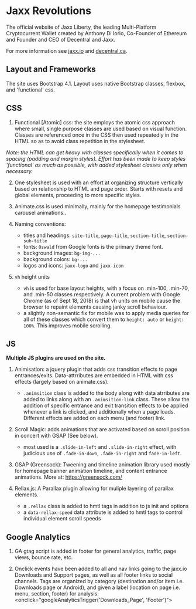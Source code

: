 # **Jaxx Revolutions**

The official website of Jaxx Liberty, the leading Multi-Platform Cryptocurrent Wallet created by Anthony Di Iorio, Co-Founder of Ethereum and Founder and CEO of Decentral and Jaxx.

For more information see [jaxx.io](https://jaxx.io) and [decentral.ca](https://decentral.ca).

## **Layout and Frameworks**

The site uses Bootstrap 4.1. Layout uses native Bootstrap classes, flexbox, and 'functional' css.

## **CSS**

1. Functional [Atomic] css: the site employs the atomic css approach where small, single purpose classes are used based on visual function. Classes are referenced once in the CSS then used repeatedly in the HTML so as to avoid class repetition in the stylesheet.

*Note: the HTML can get heavy with classes specifically when it comes to spacing (padding and margin styles). Effort has been made to keep styles 'functional' as much as possible, with added stylesheet classes only when necessary.*

2. One stylesheet is used with an effort at organizing structure vertically based on relationship to HTML and page order. Starts with resets and global elements, proceeding to more specific styles.

3. Animate.css is used minimally, mainly for the homepage testimonials carousel animations..

4. Naming conventions: 

    - titles and headings: `site-title`, `page-title`, `section-title`, `section-sub-title`
    - fonts: `Oswald` from Google fonts is the primary theme font.
    - background images: `bg-img-...`
    - background colors: `bg-...`
    - logos and icons: `jaxx-logo` and `jaxx-icon`

5. `vh` height units
    - `vh` is used for base layout heights, with a focus on .min-100, .min-70, and .min-50 classes respectively. A current problem with Google Chrome (as of Sept 18, 2018) is that vh units on mobile cause the browser to repaint elements causing janky scroll behaviour.
    - a slightly non-semantic fix for mobile was to apply media queries for all of these classes which convert them to `height: auto` or `height: 100%`. This improves mobile scrolling.

## **JS**

**Multiple JS plugins are used on the site.**

1. Animisation: a jquery plugin that adds css transition effects to page entrances/exits. Data-attrributes are embedded in HTML with css effects (largely based on animate.css).
    - `.animsition` class is added to the body along with data atrributes are added to <a> links along with an `.animsition-link` class. These allow the addition of specific entrance and exit transition effects to be applied whenever a link is clicked, and additionally when a page loads. Different effects are added on each menu (and footer) link.

2. Scroll Magic: adds animations that are activated based on scroll position in concert with GSAP (See below). 
    - most used is a `.slide-in-left` and `.slide-in-right` effect, with judicious use of `.fade-in-down`, `.fade-in-right` and `fade-in-left`.

3. GSAP (Greensock): Tweening and timeline animation library used mostly for homepage banner animation timeline, and content entrance animations. More at: https://greensock.com/

4. Rellax.js: A Parallax plugin allowing for muliple layering of parallax elements.
    - a `.rellax` class is added to hmtl tags in addition to js init and options
    - a `data-rellax-speed` data attribute is added to hmtl tags to control individual element scroll speeds
    
 
 ## **Google Analytics**
    
1. GA gtag script is added in footer for general analytics, traffic, page views, bounce rate, etc.

2. Onclick events have been added to all <a> and nav links going to the jaxx.io Downloads and Support pages, as well as all footer links to social channels. Tags are organized by category (destination and/or item i.e. Downloads page or Android), and given a label (location on page i.e. menu, section, footer) for analysis: <onclick="googleAnalyticsTrigger('Downloads_Page', 'Footer')">